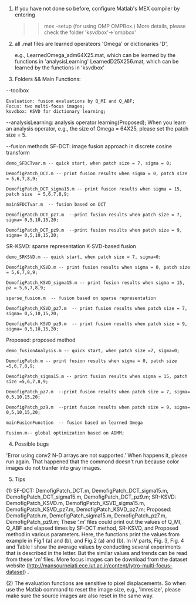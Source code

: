 
1. If you have not done so before, configure Matlab's MEX compiler by entering

    >> mex -setup 
   (for using OMP OMPBox.)
   More details, please check the folder 'ksvdbox'->'ompbox'

2. all .mat files are learned operateors 'Omega' or dictionaries 'D', 

   e.g., LearnedOmega_adm64X25.mat, which can be learned by the functions in 'analysisLearning'
         LearnedD25X256.mat, which can be learned by the functions in 'ksvdbox'

3. Folders && Main Functions:

--toolbox

    Evaluation: fusion evaluations by Q_MI and Q_ABF;
    Focus: two multi-focus images;
    ksvdbox: KSVD for dictionary learning;

--analysisLearning: analysis operator learning(Proposed); When you learn an analysis operator, e.g., the size of Omega = 64X25, please set the patch size = 5. 

--fusion methods
SF-DCT: image fusion approach in discrete cosine transform

    demo_SFDCTvar.m -- quick start, when patch size = 7, sigma = 0;
    
    DemofigPatch_DCT.m -- print fusion results when sigma = 0, patch size = 5,6,7,8,9;
    
    DemofigPatch_DCT_sigma15.m -- print fusion results when sigma = 15, patch size  = 5,6,7,8,9;
    
    mainSFDCTvar.m  -- fusion based on DCT
    
    DemofigPatch_DCT_pz7.m  --print fusion results when patch size = 7, sigma= 0,5,10,15,20; 
    
    DemofigPatch_DCT_pz9.m  --print fusion results when patch size = 9, sigma= 0,5,10,15,20; 


SR-KSVD: sparse representation K-SVD-based fusion

    demo_SRKSVD.m -- quick start, when patch size = 7, sigma=0;
    
    DemofigPatch_KSVD.m -- print fusion results when sigma = 0, patch size = 5,6,7,8,9;
    
    DemofigPatch_KSVD_sigma15.m -- print fusion results when sigma = 15, pz = 5,6,7,8,9;
    
    sparse_fusion.m  -- fusion based on sparse representation
    
    DemofigPatch_KSVD_pz7.m  -- print fusion results when patch size = 7, sigma= 0,5,10,15,20; 
    
    DemofigPatch_KSVD_pz9.m  -- print fusion results when patch size = 9, sigma= 0,5,10,15,20; 


Proposed: proposed method

    demo_fusionAnalysis.m -- quick start, when patch size =7, sigma=0;
    
    DemofigPatch.m -- print fusion results when sigma = 0, patch size =5,6,7,8,9;
    
    DemofigPatch_sigma15.m -- print fusion results when sigma = 15, patch size =5,6,7,8,9;
    
    DemofigPatch_pz7.m  --print fusion results when patch size = 7, sigma= 0,5,10,15,20; 
    
    DemofigPatch_pz9.m  --print fusion results when patch size = 9, sigma= 0,5,10,15,20; 

    mainFusionFunction  -- fusion based on learned Omega
    
    Fusion.m-- global optimization based on ADMM;

4. Possible bugs

  'Error using conv2 N-D arrays are not supported.'  When happens it, please run again. 
   That happened that the commond doesn't run because color images do not tranfer into gray images.

5. Tips

(1) SF-DCT: DemofigPatch_DCT.m, DemofigPatch_DCT_sigma15.m, DemofigPatch_DCT_sigma15.m, DemofigPatch_DCT_pz9.m;  SR-KSVD: DemofigPatch_KSVD.m, DemofigPatch_KSVD_sigma15.m, DemofigPatch_KSVD_pz7.m, DemofigPatch_KSVD_pz7.m; Proposed: DemofigPatch.m, DemofigPatch_sigma15.m, DemofigPatch_pz7.m, DemofigPatch_pz9.m; 
These ‘.m’ files could print out the values of Q_MI, Q_ABF and elapsed times by SF-DCT method, SR-KSVD, and Proposed method in various parameters. Here, the functions print the values from example in Fig.1 (a) and (b), and Fig.2 (a) and (b). In IV parts, Fig. 3, Fig. 4 and Table I show the average values by conducting several experiments that is described in the letter. But the similar values and trends can be read from these ‘.m’ files. More focus images can be download from the dataset website (http://mansournejati.ece.iut.ac.ir/content/lytro-multi-focus-dataset) . 

(2) The evaluation functions are sensitive to pixel displacements. So when use the Matlab command to reset the image size, e.g., 'imresize', please make sure the source images are also reset in the same way. 

